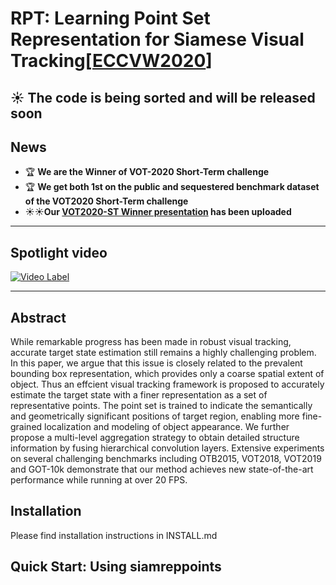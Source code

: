 # RPT: Learning Point Set Representation for Siamese Visual Tracking[[ECCVW2020](https://arxiv.org/abs/2008.03467)]


## :sunny: The code is being sorted and will be released soon


## News
- :trophy: **We are the Winner of VOT-2020 Short-Term challenge**
- :trophy: **We get both 1st on the public and sequestered benchmark dataset of the VOT2020 Short-Term challenge**
- :sunny::sunny:**Our [VOT2020-ST Winner presentation](https://github.com/zhanght021/RPT/blob/master/VOT-ST2020%2BWinners%2BPresentation.pdf) has been uploaded**


----
## Spotlight video

[![Video Label](https://i0.hdslb.com/bfs/album/1ea9e961083d81f7fed53d22ed8698a1ac2307f9.jpg@518w_1e_1c.jpg)](https://www.bilibili.com/video/BV17v41117cZ)


----
## Abstract
While remarkable progress has been made in robust visual tracking, accurate target state estimation still remains a highly challenging problem. In this paper, we argue that this issue is closely related to the prevalent bounding box representation, which provides only a coarse spatial extent of object. Thus an effcient visual tracking framework is proposed to accurately estimate the target state with a finer representation as a set of representative points. The point set is trained to indicate the semantically and geometrically significant positions of target region, enabling more fine-grained localization and modeling of object appearance. We further propose a multi-level aggregation strategy to obtain detailed structure information by fusing hierarchical convolution layers. Extensive experiments on several challenging benchmarks including OTB2015, VOT2018, VOT2019 and GOT-10k demonstrate that our method achieves new state-of-the-art performance while running at over 20 FPS.


## Installation
Please find installation instructions in INSTALL.md

## Quick Start: Using siamreppoints


